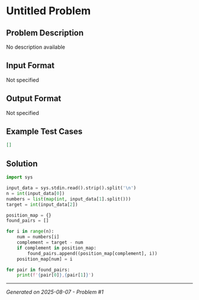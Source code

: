 # Untitled Problem

## Problem Description
No description available

## Input Format
Not specified

## Output Format
Not specified

## Example Test Cases
```json
[]
```

## Solution
```python
import sys

input_data = sys.stdin.read().strip().split('\n')
n = int(input_data[0])
numbers = list(map(int, input_data[1].split()))
target = int(input_data[2])

position_map = {}
found_pairs = []

for i in range(n):
    num = numbers[i]
    complement = target - num
    if complement in position_map:
        found_pairs.append((position_map[complement], i))
    position_map[num] = i

for pair in found_pairs:
    print(f'{pair[0]},{pair[1]}')
```

---
*Generated on 2025-08-07 - Problem #1*